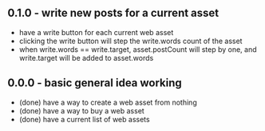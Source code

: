 
## 0.1.0 - write new posts for a current asset
* have a write button for each current web asset
* clicking the write button will step the write.words count of the asset
* when write.words == write.target, asset.postCount will step by one, and write.target will be added to asset.words

## 0.0.0 - basic general idea working
* (done) have a way to create a web asset from nothing
* (done) have a way to buy a web asset
* (done) have a current list of web assets
